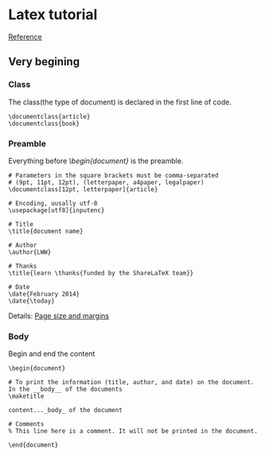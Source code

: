 # Latex tutorial

[Reference](https://www.sharelatex.com/learn/Learn_LaTeX_in_30_minutes)

## Very begining

### Class
The class(the type of document) is declared in the first line of code.
```
\documentclass{article}
\documentclass{book}
```

### Preamble
Everything before *\begin{document}* is the preamble.

```
# Parameters in the square brackets must be comma-separated
# (9pt, 11pt, 12pt), (letterpaper, a4paper, legalpaper)
\documentclass[12pt, letterpaper]{article}

# Encoding, uusally utf-8
\usepackage[utf8]{inputenc}

# Title
\title{document name}

# Author
\author{LWW}

# Thanks
\title{learn \thanks{funded by the ShareLaTeX team}}

# Date
\date{February 2014}
\date{\today}
```

Details:
[Page size and margins](https://www.sharelatex.com/learn/Page_size_and_margins)

### Body

Begin and end the content
```
\begin{document}

# To print the information (title, author, and date) on the document. In the __body__ of the documents
\maketitle

content..._body_ of the document

# Comments
% This line here is a comment. It will not be printed in the document.

\end{document}
